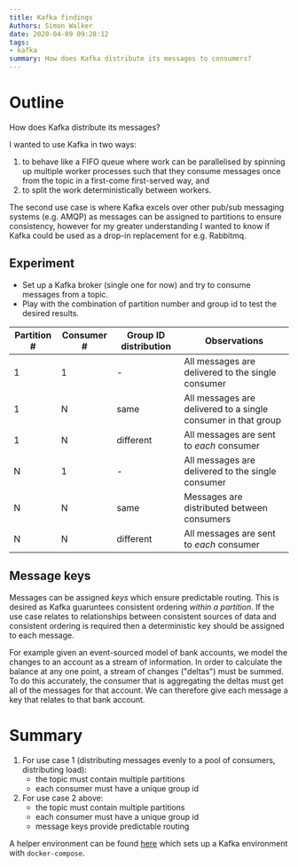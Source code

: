 ```yaml
---
title: Kafka findings
Authors: Simon Walker
date: 2020-04-09 09:28:12
tags:
- kafka
summary: How does Kafka distribute its messages to consumers?
---
```


# Outline

How does Kafka distribute its messages?

I wanted to use Kafka in two ways:

1. to behave like a FIFO queue where work can be parallelised by spinning up multiple worker processes such that they consume messages once from the topic in a first-come first-served way, and
2. to split the work deterministically between workers.

The second use case is where Kafka excels over other pub/sub messaging systems (e.g. AMQP) as messages can be assigned to partitions to ensure consistency, however for my greater understanding I wanted to know if Kafka could be used as a drop-in replacement for e.g. Rabbitmq.

## Experiment

* Set up a Kafka broker (single one for now) and try to consume messages from a topic.
* Play with the combination of partition number and group id to test the desired results.


| Partition # | Consumer # | Group ID distribution | Observations                                                  |
| --          | --         | --                    | --                                                            |
| 1           | 1          | -                     | All messages are delivered to the single consumer             |
| 1           | N          | same                  | All messages are delivered to a single consumer in that group |
| 1           | N          | different             | All messages are sent to _each_ consumer                      |
| N           | 1          | -                     | All messages are delivered to the single consumer             |
| N           | N          | same                  | Messages are distributed between consumers                    |
| N           | N          | different             | All messages are sent to _each_ consumer                      |


## Message keys

Messages can be assigned _keys_ which ensure predictable routing. This is desired as Kafka guaruntees consistent ordering _within a partition_. If the use case relates to relationships between consistent sources of data and consistent ordering is required then a deterministic key should be assigned to each message.

For example given an event-sourced model of bank accounts, we model the changes to an account as a stream of information. In order to calculate the balance at any one point, a stream of changes ("deltas") must be summed. To do this accurately, the consumer that is aggregating the deltas must get all of the messages for that account. We can therefore give each message a key that relates to that bank account.

# Summary

1. For use case 1 (distributing messages evenly to a pool of consumers, distributing load):
    * the topic must contain multiple partitions
    * each consumer must have a unique group id
2. For use case 2 above:
    * the topic must contain multiple partitions
    * each consumer must have a unique group id
    * message keys provide predictable routing

A helper environment can be found [here](https://github.com/mindriot101/kafka-partition-testing-src.git) which sets up a Kafka environment with `docker-compose`.
